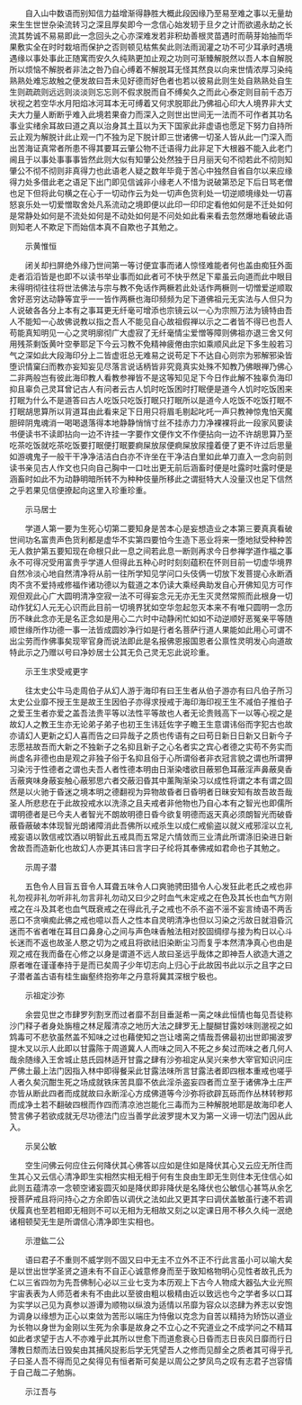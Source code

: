<!-- { "loadSidebar": true } -->
　　自入山中数语而别知信力益增渐得静胜大概此段因缘乃至易至难之事以无量劫来生生世世杂染流转习之深且厚矣即今一念信心始发轫于旦夕之计而欲遏永劫之长流其势诚不易易即此一念回头之心亦深难发若非积劫善根灵苗遇时而萌芽始抽而华果敷实全在时时栽培而保护之否则顿见枯焦矣此则法雨润灌之功不可少耳承时遇境遇缘以事处事此正随寓而安久久纯熟更加止观之功则可渐臻解脱然以吾人本自解脱所以烦恼不解脱者非法之咎乃自心缚着不解脱耳无怪其然良以向来世情浓厚习染纯熟熟处难忘故触之便发故曰吾未见好德而好色者也若以彼易此则生处自熟熟处自生生则疏疏则远远则淡淡则忘忘则不假求脱而自不缚矣久之而此心泰定则目前千态万状视之若空华水月阳焰冰河耳本无可缚着又何求脱耶此乃佛祖心印大人境界非大丈夫大力量人断断乎难入此境若果奋力而深入之则世出世间无一法而不可作者其功名事业实绪余耳故曰道之真以治身其土苴以为天下国家此非虚语也愿足下努力自持所云止观为解脱计此止观一门不独为足下脱计即三世诸佛一切圣人皆从此一门深入而出苦海证真常者所患不得其要耳云肇公物不迁语得力此非足下大根器不能入此老门阃且于以事处事事事皆然此则大似有知肇公处然独于日月丽天句不彻若此不彻则知肇公不彻不彻则非真得力也此语老人疑之数年毕竟于苦心中独然自省自尔以来应缘得力处多借此老之语足下出门即见信诚非小缘老人不惜为说破第恐足下后日骂老僧也足下但将此句横之在心于一切动作云为处一切声色货利处一切逆顺境缘处一切喜怒哀乐处一切爱憎取舍处凡系流动之境即便以此印一印印定看他如何是不迁处如何是常静处如何是不流处如何是不动处如何是不问处如此看来看去忽然爆地看破此语则知老人不欺足下而始信本真不自欺也子其勉之。

　　示黄惟恒

　　闭关却扫屏绝外缘乃世间第一等讨便宜事而诸人惊怪难能者何也盖由痴狂外面走者滔滔皆是也即不以读书举业事而如此者可不快乎然足下辈虽云向道而此中眼目未得明彻往往将世法佛法与宗与教不免话作两橛若此处话作两橛则一切憎爱逆顺取舍好恶穷达动静等宜乎一一皆作两橛也海印频频为足下道佛祖元无实法与人但只为人说破各各分上本有之事耳更无纤毫可增添也宗镜云以一心为宗照万法为镜特由吾人不能知一心故佛说教以指之吾人不能见自心故祖假禅以示之二者皆不得已也吾人苟能真知明见一心之灵明廓彻广大虚寂了无纤毫情尘爱憎等障则佛祖亦退三舍又何用残茶剩饭黄叶空拳耶足下今云习教不免精神疲倦由宗如乘顺风此足下多生般若习气之深如此大段海印分上二皆虚诳总无难易之说苟足下不达自心则宗为邪解邪染皆堕识情窠臼而教亦妄知妄见尽落言说话柄皆非究竟真实处殊不知教乃佛眼禅乃佛心二非两般岂有彼此海印教人看教参禅皆不是这等知见足下今日作此解不独辜负海印抑且辜负己灵耳曾记古人有问者云古人饥时吃饭困时打眠便是道今人饥时吃饭困来打眠为什么不是道答曰古人吃饭只吃饭打眠只打眠所以是道今人吃饭不吃饭打眠不打眠胡思算所以背道耳由此看来足下日用只将眉毛剔起叱吒一声只教神惊鬼怕天魔胆碎阴鬼魂消一喝喝退落得本地静静悄悄寸丝不挂赤力力净裸裸将此一段家风要读书便读书不读即拈向一边不许挂一字要作文便作文不作便拈向一边不许胡思算乃至吃茶吃饭就吃茶吃饭要打眠便打眠要痾屎放尿便痾屎放尿撞着便了更不许过后思量如游魂鬼子一般干干净净洁洁白白亦不许坐在干净洁白里如此单刀直入一念向前则读书亲见古人作文也只向自己胸中一口吐出更无前后涵畜时便是吐露时吐露时便是涵畜时如此不为动静明暗所转不为种种伎量所移此之谓挺特大人没量汉也足下信然之乎若果见信便撩起向这里入珍重珍重。

　　示马居士

　　学道人第一要为生死心切第二要知身是苦本心是妄想造业之本第三要真真看破世间功名富贵声色货利都是虚华不实第四要怕今生造下恶业将来一堕地狱受种种苦无人救护第五要知现在命根只此一息之间若此息一断则再求今日参禅学道作福之事永不可得况受用富贵乎学道人但得此五种心时时刻刻蕴积在怀则目前一切虚华境界自然冷淡心地自然清净将从前一往所学知见学问口头伎俩一切放下发菩提心永断酒肉不贪不爱持戒修福作诸功德以为载道之本仍读大乘经典助发自心开佛知见方可作观但观此心广大圆明清净空寂一法不可得妄念元无亦无生灭灵然常照而此根身一切动作犹幻人元无心识而此目前一切境界犹如空华忽起忽灭本来不有唯只圆明一念历历不昧此念亦无是名正念如是用心二六时中动静闲忙如如不动逆顺好恶冤亲平等随顺世缘所作功德一事一法皆成圆妙净行如是行者名菩萨行道人果能如此用心可谓不出尘劳而作佛事矣现宰官身而说法即此是名报佛恩报国恩者公禀性灵明发心向道故特此示之乃赠以号曰净妙居士公其无负己灵无忘此说珍重。

　　示王生求受戒更字

　　往太史公牛马走周伯子从幻人游于海印有曰王生者从伯子游亦有曰凡伯子所习太史公业靡不授王生是故王生因伯子亦得求授戒于海印海印视王生不减伯子推伯子之爱王生者亦爱之盖吾法贵平等以法性平等故也人者无论贵贱高下一以等心视之是故幻人之教王生亦无论弟子弟子也初王生讳廷佐字子瞻王生意谓讳俗而字犯古也故亦请幻人更新之幻人喜而告之曰异哉子之质也传语有之曰苟日新日日新又日新今子志愿袪故吾而大新之不独新子之名抑且新子之心名者实之宾心者德之实苟不务实而尚虚名非德也由是观之非独子俗于名抑且俗于心所谓俗者非衣冠言貌之谓也所谓狎习染污于性德者之谓也夫吾人者性德本明由日渐染嗜欲目蔽邪色耳蔽淫声鼻蔽臭香舌蔽爽味身蔽妄触心蔽邪思六者交蔽汩昏其中薰陶渐染习以成性将谓之本有谓之固然是以火驰于昏迷之境本明之德翻视为异物故昏者日昏明者日昧安知有故吾故吾哉圣人所悲悲在于此故投戒水以洗涤之且夫戒者非他物也乃自心本有之智光也即儒所谓明德者是已今夫人者智光不朗故明德日昏今欲复明德而返天真必须朗智光而破昏蔽昏蔽破本体现智光朗诸障消此吾佛所以戒杀生以成仁戒偷盗以就义戒邪淫以立礼戒妄语以敦信戒饮酒以明智此五戒具而五常足六情敛而三业清此所谓涤旧染进日新舍故吾而造新化也故幻人亦更其讳曰言字曰子纶将其奉佛戒如君命也子其勉之。

　　示周子潜

　　五色令人目盲五音令人耳聋五味令人口爽驰骋田猎令人心发狂此老氏之戒也非礼勿视非礼勿听非礼勿言非礼勿动又曰少之时血气未定戒之在色及其长也血气方刚戒之在斗及其老也血气既衰戒之在得此孔子之戒也不杀不盗不滛不妄言绮语不两舌恶口不贪嗔痴此佛之戒也噫以吾人之性本自灵明清净也但以习染之污故日就泪昏沉迷而不省者唯在耳目口鼻身心之间与声色味香触法相对胶固绸缪与接为构日以心斗长迷而不返也故圣人愍之切为之戒且将欲祛旧染断尘习而复乎本然清净真心也由是观之戒在我而备在心修之以身是谓道不远人故曰圣远乎哉体之即神吾人欲造大道之原者唯在谨谨奉持于是而已矣周子少年切志向上归心于此故因书此以示之且字之曰子潜者盖古语有桂生幽壑终抱弥年之丹意将冀其深根宁极也。

　　示祖定沙弥

　　余尝见世之市肆罗列割烹而过者靡不刮目垂涎希一脔之味此恒情也每见吾徒称沙门释子者身处旃檀之林足履清凉之地历大法之肆罗无上醍醐甘露妙味则邈视之如鸩毒可不悲欤虽然盖不知味之过也藉使知之岂让嗜脔之情哉吾佛最初出世即揭波罗提木叉以示人此即以甘露陈于周道冀人人而味之同入不死之乡矣过而味之者几何人哉余随缘入王舍城止慈氏园林适开甘露之肆有沙弥祖定从吴兴来参大宰官知识问庄严佛土最上法门因指入林中即得餐采此甘露法味所言甘露法者即四根本重戒也嗟乎人者久矣沉酣生死之场成就铁床苦具靡不依此淫杀盗妄四者而立至于诸佛净土庄严亦皆从断此四者而成就故曰永断淫心方成佛道等今沙弥将欲辟瓦砾而作丛林转秽邦而成净土若不翻破四根而作四而清凉池岂能化三毒而为三种解脱地耶是故海印老人赞言佛子若欲成就无尽功德法门应当善学此波罗提木叉为第一义谛一切法门因从此入。

　　示吴公敏

　　空生问佛云何应住云何降伏其心佛答以应如是住如是降伏其心又云应无所住而生其心又云信心清净即生实相然实相无相于何有生良由生即无生则住本无住信心如此则五蕴清凉一念顿空诸妄圆灭如是降伏即非降伏是名降伏也公敏信心甚笃从余乞授菩萨戒且将问持心之方余即告以调伏之法如此又更其字曰调伏盖敏虽行速不若调伏履真也至若相即无相则不可以无相为无相故又刻之以定课日用不移久久纯一泯绝诸相顿契无生是所谓信心清净即生实相也。

　　示澄鈜二公

　　语曰君子不重则不威学则不固又曰中无主不立外不正不行此言虽小可以喻大矣是以世出世学圣贤之道未有不自正心诚意修身而至于致知格物明心见性者故孔氏为仁以三省四勿为先吾佛制心必以三业七支为本历观上下古今人物成大器弘大业光照宇宙表表为人师范者未有不由此以至彼由粗以极精由近以致远也今之学者多以口耳为实学以己见为真参以游谭为顺物以纵浪为适情以吊靡为容众以恣肆为养志以安饱为调身以缘想为正心以束敛为苦形以端庄为恃傲以克念为自苦以精持为矫饬以道业为长物以身世为金刚以生死为余事是故身之不立心之不究道业之不成学问之不精耳如此者求望于古人不亦难乎此其所以世愈下而道愈衰心日昏而志日丧风日靡而行日薄教日颓而法日毁矣由其捕风捉影后学无凭望吾人之修而见醇全之质者其可得乎孔子曰圣人吾不得而见之矣得见有恒者斯可矣是以周公之梦凤鸟之叹有志君子岂容情于自己哉二子勉旃。

　　示江吾与

